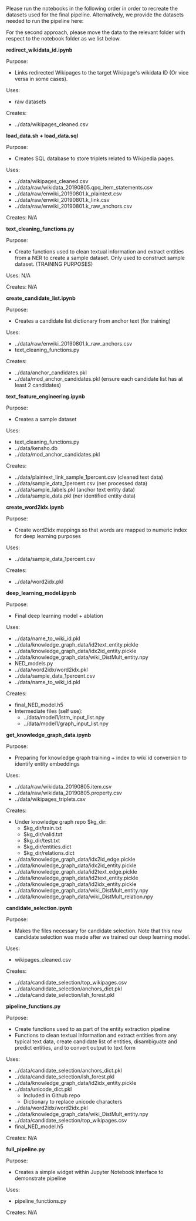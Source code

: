 Please run the notebooks in the following order in order to recreate the datasets used for the final pipeline. Alternatively, we provide the datasets needed to run the pipeline here: 

For the second approach, please move the data to the relevant folder with respect to the notebook folder as we list below.

**redirect_wikidata_id.ipynb**

Purpose:
* Links redirected Wikipages to the target Wikipage's wikidata ID (Or vice versa in some cases).

Uses:
*  raw datasets

Creates: 
* ../data/wikipages_cleaned.csv

**load_data.sh + load_data.sql**

Purpose:
* Creates SQL database to store triplets related to Wikipedia pages. 

Uses:
*  ../data/wikipages_cleaned.csv
* ../data/raw/wikidata_20190805.qpq_item_statements.csv
* ../data/raw/enwiki_20190801.k_plaintext.csv
* ../data/raw/enwiki_20190801.k_link.csv
* ../data/raw/enwiki_20190801.k_raw_anchors.csv

Creates: N/A

**text_cleaning_functions.py**

Purpose: 
* Create functions used to clean textual information and extract entities from a NER to create a sample dataset. Only used to construct sample dataset. (TRAINING PURPOSES)

Uses: N/A

Creates: N/A

**create_candidate_list.ipynb**

Purpose: 
* Creates a candidate list dictionary from anchor text (for training)

Uses:
* ../data/raw/enwiki_20190801.k_raw_anchors.csv
* text_cleaning_functions.py

Creates:
* ../data/anchor_candidates.pkl
* ../data/mod_anchor_candidates.pkl (ensure each candidate list has at least 2 candidates)

**text_feature_engineering.ipynb**

Purpose: 
* Creates a sample dataset

Uses:
* text_cleaning_functions.py
* ../data/kensho.db
* ../data/mod_anchor_candidates.pkl

Creates:
* ../data/plaintext_link_sample_1percent.csv (cleaned text data)
* ../data/sample_data_1percent.csv (ner processed data)
* ../data/sample_labels.pkl (anchor text entity data)
* ../data/sample_data.pkl (ner identified entity data)

**create_word2idx.ipynb**

Purpose: 
* Create word2idx mappings so that words are mapped to numeric index for deep learning purposes

Uses: 
* ../data/sample_data_1percent.csv

Creates: 
* ../data/word2idx.pkl

**deep_learning_model.ipynb**

Purpose: 
* Final deep learning model + ablation

Uses:
* ../data/name_to_wiki_id.pkl
* ../data/knowledge_graph_data/id2text_entity.pickle
* ../data/knowledge_graph_data/idx2id_entity.pickle
* ../data/knowledge_graph_data/wiki_DistMult_entity.npy
* NED_models.py
* ../data/word2idx/word2idx.pkl
* ../data/sample_data_1percent.csv
* ../data/name_to_wiki_id.pkl

Creates:
* final_NED_model.h5
* Intermediate files (self use):
    * ../data/model1/lstm_input_list.npy
    * ../data/model1/graph_input_list.npy

**get_knowledge_graph_data.ipynb**

Purpose: 
* Preparing for knowledge graph training + index to wiki id conversion to identify entity embeddings

Uses:
* ../data/raw/wikidata_20190805.item.csv
* ../data/raw/wikidata_20190805.property.csv
* ../data/wikipages_triplets.csv

Creates:
* Under knowledge graph repo $kg_dir:
    * $kg_dir/train.txt
    * $kg_dir/valid.txt
    * $kg_dir/test.txt
    * $kg_dir/entities.dict
    * $kg_dir/relations.dict
* ../data/knowledge_graph_data/idx2id_edge.pickle
* ../data/knowledge_graph_data/idx2id_entity.pickle
* ../data/knowledge_graph_data/id2text_edge.pickle
* ../data/knowledge_graph_data/id2text_entity.pickle
* ../data/knowledge_graph_data/id2idx_entity.pickle
* ../data/knowledge_graph_data/wiki_DistMult_entity.npy
* ../data/knowledge_graph_data/wiki_DistMult_relation.npy

**candidate_selection.ipynb**

Purpose: 
* Makes the files necessary for candidate selection. Note that this new candidate selection was made after we trained our deep learning model. 

Uses: 
* wikipages_cleaned.csv

Creates: 
* ../data/candidate_selection/top_wikipages.csv
* ../data/candidate_selection/anchors_dict.pkl
* ../data/candidate_selection/lsh_forest.pkl

**pipeline_functions.py**

Purpose: 
* Create functions used to as part of the entity extraction pipeline
* Functions to clean textual information and extract entities from any typical text data, create candidate list of entities, disambiguate and predict entities, and to convert output to text form

Uses: 
* ../data/candidate_selection/anchors_dict.pkl
* ../data/candidate_selection/lsh_forest.pkl
* ../data/knowledge_graph_data/id2idx_entity.pickle
* ../data/unicode_dict.pkl 
    * Included in Github repo
    * Dictionary to replace unicode characters
* ../data/word2idx/word2idx.pkl
* ../data/knowledge_graph_data/wiki_DistMult_entity.npy
* ../data/candidate_selection/top_wikipages.csv
* final_NED_model.h5

Creates: N/A

**full_pipeline.py**

Purpose: 
* Creates a simple widget within Jupyter Notebook interface to demonstrate pipeline

Uses: 
* pipeline_functions.py

Creates: N/A

